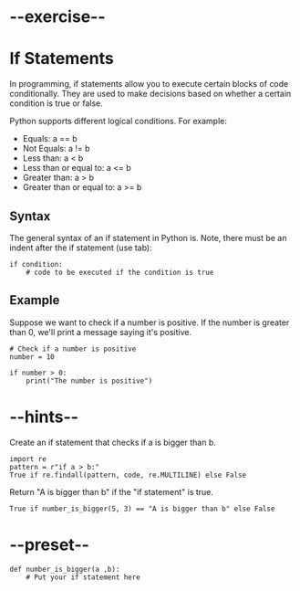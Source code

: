 # --exercise--

# If Statements

In programming, if statements allow you to execute certain blocks of code conditionally. They are used to make decisions based on whether a certain condition is true or false.

Python supports different logical conditions. For example:
- Equals: a == b
- Not Equals: a != b
- Less than: a < b
- Less than or equal to: a <= b
- Greater than: a > b
- Greater than or equal to: a >= b

## Syntax

The general syntax of an if statement in Python is. Note, there must be an indent after the if statement (use tab):

```
if condition:
    # code to be executed if the condition is true
```

## Example

Suppose we want to check if a number is positive. If the number is greater than 0, we'll print a message saying it's positive.

```
# Check if a number is positive
number = 10

if number > 0:
    print("The number is positive")
```

# --hints--

Create an if statement that checks if a is bigger than b.

```
import re
pattern = r"if a > b:"
True if re.findall(pattern, code, re.MULTILINE) else False
```

Return "A is bigger than b" if the "if statement" is true.

```
True if number_is_bigger(5, 3) == "A is bigger than b" else False
```

# --preset--

```
def number_is_bigger(a ,b):
    # Put your if statement here
```